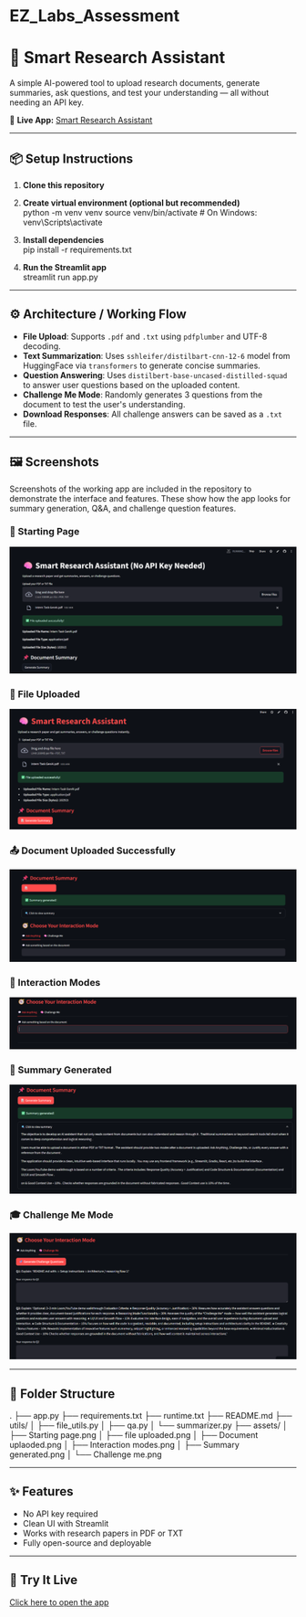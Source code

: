 # EZ_Labs_Assessment
# 🧠 Smart Research Assistant

A simple AI-powered tool to upload research documents, generate summaries, ask questions, and test your understanding — all without needing an API key.

🔗 **Live App:** [Smart Research Assistant](https://ezlabsassessmentintern.streamlit.app/)

---

## 📦 Setup Instructions

1. **Clone this repository**  

2. **Create virtual environment (optional but recommended)**  
python -m venv venv
source venv/bin/activate # On Windows: venv\Scripts\activate

3. **Install dependencies**  
pip install -r requirements.txt

4. **Run the Streamlit app**  
streamlit run app.py

---

## ⚙️ Architecture / Working Flow

- **File Upload**: Supports `.pdf` and `.txt` using `pdfplumber` and UTF-8 decoding.
- **Text Summarization**: Uses `sshleifer/distilbart-cnn-12-6` model from HuggingFace via `transformers` to generate concise summaries.
- **Question Answering**: Uses `distilbert-base-uncased-distilled-squad` to answer user questions based on the uploaded content.
- **Challenge Me Mode**: Randomly generates 3 questions from the document to test the user's understanding.
- **Download Responses**: All challenge answers can be saved as a `.txt` file.

---

## 🖼️ Screenshots

Screenshots of the working app are included in the repository to demonstrate the interface and features. These show how the app looks for summary generation, Q&A, and challenge question features.
### 🚀 Starting Page
![Starting Page](assets/Starting%20page.png)

### 📄 File Uploaded
![File Uploaded](assets/file%20uploaded.png)

### 📤 Document Uploaded Successfully
![Document Uploaded](assets/Document%20uplaoded.png)

### 🎯 Interaction Modes
![Interaction Modes](assets/Interaction%20modes.png)

### 🧠 Summary Generated
![Summary Generated](assets/Summary%20generated.png)

### 🎓 Challenge Me Mode
![Challenge Me](assets/Challenge%20me.png)


---

## 📁 Folder Structure

.
├── app.py
├── requirements.txt
├── runtime.txt
├── README.md
├── utils/
│   ├── file_utils.py
│   ├── qa.py
│   └── summarizer.py
├── assets/
│   ├── Starting page.png
│   ├── file uploaded.png
│   ├── Document uplaoded.png
│   ├── Interaction modes.png
│   ├── Summary generated.png
│   └── Challenge me.png


---

## ✨ Features

- No API key required
- Clean UI with Streamlit
- Works with research papers in PDF or TXT
- Fully open-source and deployable

---

## 🔗 Try It Live

[Click here to open the app](https://ezlabsassessmentintern.streamlit.app/)
